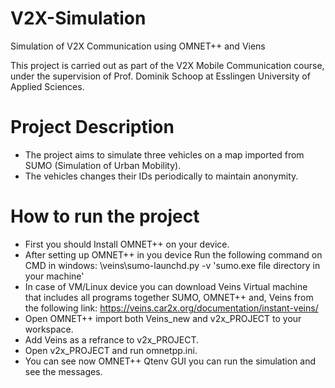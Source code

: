 # V2X-Simulation
Simulation of V2X Communication using OMNET++ and Viens

This project is carried out as part of the V2X Mobile Communication course, under the supervision of Prof. Dominik Schoop at Esslingen University of Applied Sciences.

# Project Description 
- The project aims to simulate three vehicles on a map imported from SUMO (Simulation of Urban Mobility).
- The vehicles changes their IDs periodically to maintain anonymity.

# How to run the project
- First you should Install OMNET++ on your device.
- After setting up OMNET++ in you device Run the following command on CMD in windows: \veins\sumo-launchd.py -v 'sumo.exe file directory in your machine' 
- In case of VM/Linux device you can download Veins Virtual machine that includes all programs together SUMO, OMNET++ and, Veins from the following link: https://veins.car2x.org/documentation/instant-veins/
- Open OMNET++ import both Veins_new and v2x_PROJECT to your workspace.
- Add Veins as a refrance to v2x_PROJECT.
- Open v2x_PROJECT and run omnetpp.ini.
- You can see now OMNET++ Qtenv GUI you can run the simulation and see the messages.


